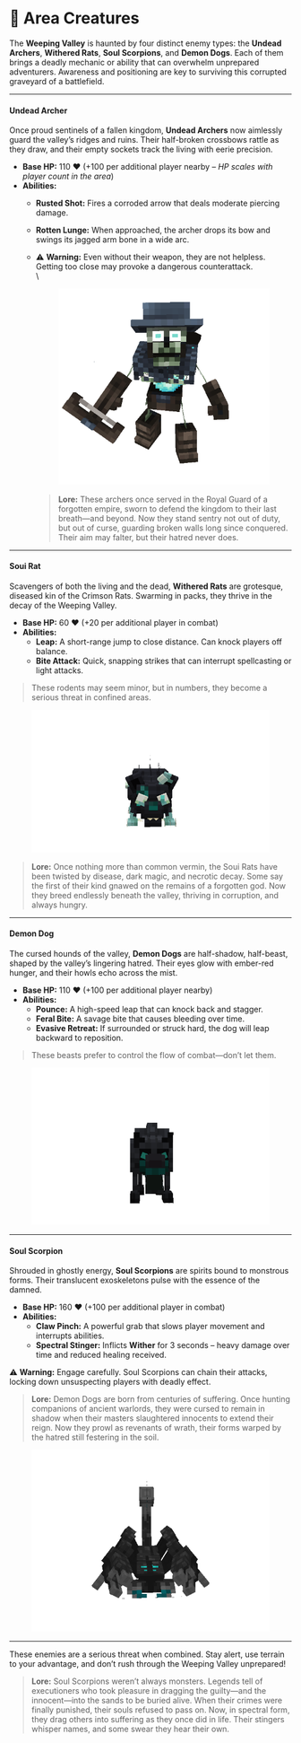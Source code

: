 # 👹 Area Creatures

The **Weeping Valley** is haunted by four distinct enemy types: the **Undead Archers**, **Withered Rats**, **Soul Scorpions**, and **Demon Dogs**. Each of them brings a deadly mechanic or ability that can overwhelm unprepared adventurers. Awareness and positioning are key to surviving this corrupted graveyard of a battlefield.

***

#### Undead Archer

Once proud sentinels of a fallen kingdom, **Undead Archers** now aimlessly guard the valley’s ridges and ruins. Their half-broken crossbows rattle as they draw, and their empty sockets track the living with eerie precision.

* **Base HP:** 110 ❤️ (+100 per additional player nearby – _HP scales with player count in the area_)
* **Abilities:**
  * **Rusted Shot:** Fires a corroded arrow that deals moderate piercing damage.
  * **Rotten Lunge:** When approached, the archer drops its bow and swings its jagged arm bone in a wide arc.
  *   ⚠️ **Warning:** Even without their weapon, they are not helpless. Getting too close may provoke a dangerous counterattack.\
      \


      <figure><img src="../../../.gitbook/assets/undead_archer.gif" alt="" width="434"><figcaption></figcaption></figure>



      > **Lore:** These archers once served in the Royal Guard of a forgotten empire, sworn to defend the kingdom to their last breath—and beyond. Now they stand sentry not out of duty, but out of curse, guarding broken walls long since conquered. Their aim may falter, but their hatred never does.



***

#### Soui Rat

Scavengers of both the living and the dead, **Withered Rats** are grotesque, diseased kin of the Crimson Rats. Swarming in packs, they thrive in the decay of the Weeping Valley.

* **Base HP:** 60 ❤️ (+20 per additional player in combat)
* **Abilities:**
  * **Leap:** A short-range jump to close distance. Can knock players off balance.
  * **Bite Attack:** Quick, snapping strikes that can interrupt spellcasting or light attacks.

> These rodents may seem minor, but in numbers, they become a serious threat in confined areas.

<figure><img src="../../../.gitbook/assets/withered_rat.gif" alt="" width="563"><figcaption></figcaption></figure>

> **Lore:** Once nothing more than common vermin, the Soui Rats have been twisted by disease, dark magic, and necrotic decay. Some say the first of their kind gnawed on the remains of a forgotten god. Now they breed endlessly beneath the valley, thriving in corruption, and always hungry.

***

#### Demon Dog

The cursed hounds of the valley, **Demon Dogs** are half-shadow, half-beast, shaped by the valley’s lingering hatred. Their eyes glow with ember-red hunger, and their howls echo across the mist.

* **Base HP:** 110 ❤️ (+100 per additional player nearby)
* **Abilities:**
  * **Pounce:** A high-speed leap that can knock back and stagger.
  * **Feral Bite:** A savage bite that causes bleeding over time.
  * **Evasive Retreat:** If surrounded or struck hard, the dog will leap backward to reposition.

> These beasts prefer to control the flow of combat—don’t let them.

<figure><img src="../../../.gitbook/assets/demon_wolf_black (1).gif" alt=""><figcaption></figcaption></figure>

***

#### Soul Scorpion

Shrouded in ghostly energy, **Soul Scorpions** are spirits bound to monstrous forms. Their translucent exoskeletons pulse with the essence of the damned.

* **Base HP:** 160 ❤️ (+100 per additional player in combat)
* **Abilities:**
  * **Claw Pinch:** A powerful grab that slows player movement and interrupts abilities.
  * **Spectral Stinger:** Inflicts **Wither** for 3 seconds – heavy damage over time and reduced healing received.

⚠️ **Warning:** Engage carefully. Soul Scorpions can chain their attacks, locking down unsuspecting players with deadly effect.

> **Lore:** Demon Dogs are born from centuries of suffering. Once hunting companions of ancient warlords, they were cursed to remain in shadow when their masters slaughtered innocents to extend their reign. Now they prowl as revenants of wrath, their forms warped by the hatred still festering in the soil.

<figure><img src="../../../.gitbook/assets/soulscorpion.gif" alt=""><figcaption></figcaption></figure>

***

These enemies are a serious threat when combined. Stay alert, use terrain to your advantage, and don’t rush through the Weeping Valley unprepared!

> **Lore:** Soul Scorpions weren’t always monsters. Legends tell of executioners who took pleasure in dragging the guilty—and the innocent—into the sands to be buried alive. When their crimes were finally punished, their souls refused to pass on. Now, in spectral form, they drag others into suffering as they once did in life. Their stingers whisper names, and some swear they hear their own.
